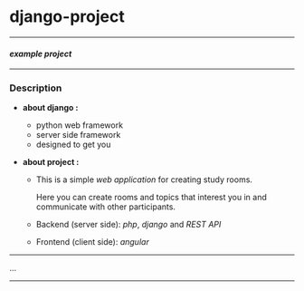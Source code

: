 # django-project
- - - 
#### _example project_
- - - 
### Description
* **about django :**
  * python web framework
  * server side framework
  * designed to get you

* **about project :**
  * This is  a simple _web application_ for creating study rooms.
    
    Here you can create rooms and topics that interest you in and  communicate with other participants.
  * Backend (server side):
    _php_, _django_ and _REST API_
  * Frontend (client side):
    _angular_
- - -
...
- - -